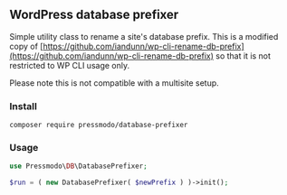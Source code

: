 ## WordPress database prefixer

Simple utility class to rename a site's database prefix. This is a modified copy of [https://github.com/iandunn/wp-cli-rename-db-prefix](https://github.com/iandunn/wp-cli-rename-db-prefix) so that it is not restricted to WP CLI usage only.

Please note this is not compatible with a multisite setup.

### Install

```
composer require pressmodo/database-prefixer
```

### Usage

```php
use Pressmodo\DB\DatabasePrefixer;

$run = ( new DatabasePrefixer( $newPrefix ) )->init();
```